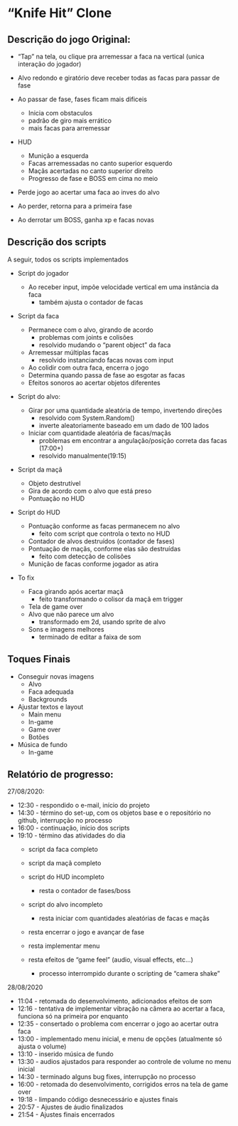 # “Knife Hit” Clone

## Descrição do jogo Original:
- “Tap” na tela, ou clique pra arremessar a faca na vertical (unica interação do jogador)


- Alvo redondo e giratório deve receber todas as facas para passar de fase
- Ao passar de fase, fases ficam mais dificeis
    - Inicia com obstaculos
    - padrão de giro mais errático
    - mais facas para arremessar
    
- HUD
    - Munição a esquerda
    - Facas arremessadas no canto superior esquerdo
    - Maçãs acertadas no canto superior direito
    - Progresso de fase e BOSS em cima no meio
    
- Perde jogo ao acertar uma faca ao inves do alvo
- Ao perder, retorna para a primeira fase
- Ao derrotar um BOSS, ganha xp e facas novas


## Descrição dos scripts
A seguir, todos os scripts implementados
- Script do jogador
    - Ao receber input, impõe velocidade vertical em uma instância da faca
        - também ajusta o contador de facas
        
- Script da faca
    - Permanece com o alvo, girando de acordo
        - problemas com joints e colisões
        - resolvido mudando o “parent object” da faca
    - Arremessar múltiplas facas
        - resolvido instanciando facas novas com input
    - Ao colidir com outra faca, encerra o jogo
    - Determina quando passa de fase ao esgotar as facas
    - Efeitos sonoros ao acertar objetos diferentes


- Script do alvo:
    - Girar por uma quantidade aleatória de tempo, invertendo direções
        - resolvido com System.Random()
        - inverte aleatoriamente baseado em um dado de 100 lados
    - Iniciar com quantidade aleatória de facas/maçãs
        - problemas em encontrar a angulação/posição correta das facas (17:00+)
        - resolvido manualmente(19:15)


- Script da maçã
    - Objeto destrutível
    - Gira de acordo com o alvo que está preso
    - Pontuação no HUD


- Script do HUD
    - Pontuação conforme as facas permanecem no alvo
        - feito com script que controla o texto no HUD
    - Contador de alvos destruídos (contador de fases)
    - Pontuação de maçãs, conforme elas são destruídas
        - feito com detecção de colisões
    - Munição de facas conforme jogador as atira
    
- To fix
    - Faca girando após acertar maçã
        - feito transformando o colisor da maçã em trigger
    - Tela de game over
    - Alvo que não parece um alvo
        - transformado em 2d, usando sprite de alvo
    - Sons e imagens melhores
        - terminado de editar a faixa de som
        
## Toques Finais
- Conseguir novas imagens
    - Alvo
    - Faca adequada
    - Backgrounds
- Ajustar textos e layout
    - Main menu
    - In-game
    - Game over
    - Botões
- Música de fundo
    - In-game
        
## Relatório de progresso:

27/08/2020:

- 12:30 - respondido o e-mail, início do projeto
- 14:30 - término do set-up, com os objetos base e o repositório no github, interrupção no processo
- 16:00 - continuação, início dos scripts
- 19:10 - término das atividades do dia
    - script da faca completo
    - script da maçã completo
    
    - script do HUD incompleto
        - resta o contador de fases/boss
    - script do alvo incompleto
        - resta iniciar com quantidades aleatórias de facas e maçãs
    - resta encerrar o jogo e avançar de fase
    - resta implementar menu
    - resta efeitos de “game feel” (audio, visual effects, etc…)
        - processo interrompido durante o scripting de “camera shake”

28/08/2020

- 11:04 - retomada do desenvolvimento, adicionados efeitos de som
- 12:16 - tentativa de implementar vibração na câmera ao acertar a faca, funciona só na primeira por enquanto
- 12:35 - consertado o problema com encerrar o jogo ao acertar outra faca
- 13:00 - implementado menu inicial, e menu de opções (atualmente só ajusta o volume)
- 13:10 - inserido música de fundo
- 13:30 - audios ajustados para responder ao controle de volume no menu inicial
- 14:30 - terminado alguns bug fixes, interrupção no processo
- 16:00 - retomada do desenvolvimento, corrigidos erros na tela de game over
- 19:18 - limpando código desnecessário e ajustes finais
- 20:57 - Ajustes de áudio finalizados
- 21:54 - Ajustes finais encerrados
    



